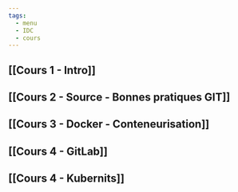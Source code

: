 ```yaml
---
tags:
  - menu
  - IDC
  - cours
---
```

## [[Cours 1 - Intro]]
## [[Cours 2 - Source - Bonnes pratiques GIT]]
## [[Cours 3 - Docker - Conteneurisation]]
## [[Cours 4 - GitLab]]
## [[Cours 4 - Kubernits]]
